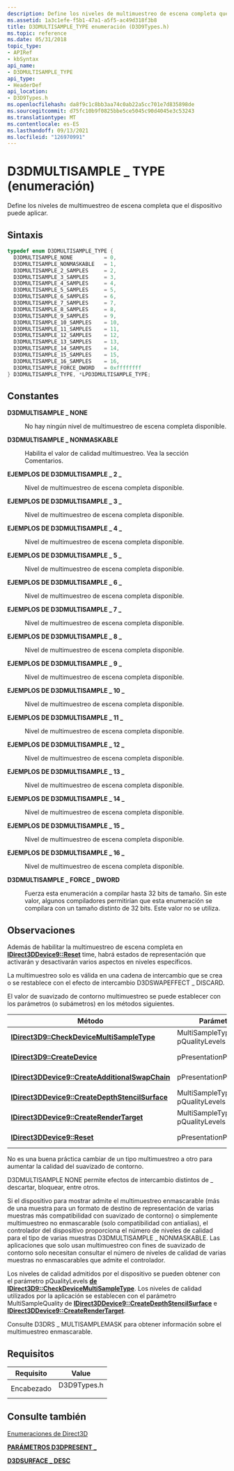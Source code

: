 ```yaml
---
description: Define los niveles de multimuestreo de escena completa que el dispositivo puede aplicar.
ms.assetid: 1a3c1efe-f5b1-47a1-a5f5-ac49d318f3b8
title: D3DMULTISAMPLE_TYPE enumeración (D3D9Types.h)
ms.topic: reference
ms.date: 05/31/2018
topic_type:
- APIRef
- kbSyntax
api_name:
- D3DMULTISAMPLE_TYPE
api_type:
- HeaderDef
api_location:
- D3D9Types.h
ms.openlocfilehash: da8f9c1c8bb3aa74c0ab22a5cc701e7d835898de
ms.sourcegitcommit: d75fc10b9f0825bbe5ce5045c90d4045e3c53243
ms.translationtype: MT
ms.contentlocale: es-ES
ms.lasthandoff: 09/13/2021
ms.locfileid: "126970991"
---
```

# <a name="d3dmultisample_type-enumeration"></a>D3DMULTISAMPLE \_ TYPE (enumeración)

Define los niveles de multimuestreo de escena completa que el dispositivo puede aplicar.

## <a name="syntax"></a>Sintaxis


```C++
typedef enum D3DMULTISAMPLE_TYPE { 
  D3DMULTISAMPLE_NONE          = 0,
  D3DMULTISAMPLE_NONMASKABLE   = 1,
  D3DMULTISAMPLE_2_SAMPLES     = 2,
  D3DMULTISAMPLE_3_SAMPLES     = 3,
  D3DMULTISAMPLE_4_SAMPLES     = 4,
  D3DMULTISAMPLE_5_SAMPLES     = 5,
  D3DMULTISAMPLE_6_SAMPLES     = 6,
  D3DMULTISAMPLE_7_SAMPLES     = 7,
  D3DMULTISAMPLE_8_SAMPLES     = 8,
  D3DMULTISAMPLE_9_SAMPLES     = 9,
  D3DMULTISAMPLE_10_SAMPLES    = 10,
  D3DMULTISAMPLE_11_SAMPLES    = 11,
  D3DMULTISAMPLE_12_SAMPLES    = 12,
  D3DMULTISAMPLE_13_SAMPLES    = 13,
  D3DMULTISAMPLE_14_SAMPLES    = 14,
  D3DMULTISAMPLE_15_SAMPLES    = 15,
  D3DMULTISAMPLE_16_SAMPLES    = 16,
  D3DMULTISAMPLE_FORCE_DWORD   = 0xffffffff
} D3DMULTISAMPLE_TYPE, *LPD3DMULTISAMPLE_TYPE;
```



## <a name="constants"></a>Constantes

<dl> <dt>

<span id="D3DMULTISAMPLE_NONE"></span><span id="d3dmultisample_none"></span>**D3DMULTISAMPLE \_ NONE**
</dt> <dd>

No hay ningún nivel de multimuestreo de escena completa disponible.

</dd> <dt>

<span id="D3DMULTISAMPLE_NONMASKABLE_"></span><span id="d3dmultisample_nonmaskable_"></span>**D3DMULTISAMPLE \_ NONMASKABLE** 
</dt> <dd>

Habilita el valor de calidad multimuestreo. Vea la sección Comentarios.

</dd> <dt>

<span id="D3DMULTISAMPLE_2_SAMPLES"></span><span id="d3dmultisample_2_samples"></span>**EJEMPLOS DE D3DMULTISAMPLE \_ 2 \_**
</dt> <dd>

Nivel de multimuestreo de escena completa disponible.

</dd> <dt>

<span id="D3DMULTISAMPLE_3_SAMPLES"></span><span id="d3dmultisample_3_samples"></span>**EJEMPLOS DE D3DMULTISAMPLE \_ 3 \_**
</dt> <dd>

Nivel de multimuestreo de escena completa disponible.

</dd> <dt>

<span id="D3DMULTISAMPLE_4_SAMPLES"></span><span id="d3dmultisample_4_samples"></span>**EJEMPLOS DE D3DMULTISAMPLE \_ 4 \_**
</dt> <dd>

Nivel de multimuestreo de escena completa disponible.

</dd> <dt>

<span id="D3DMULTISAMPLE_5_SAMPLES"></span><span id="d3dmultisample_5_samples"></span>**EJEMPLOS DE D3DMULTISAMPLE \_ 5 \_**
</dt> <dd>

Nivel de multimuestreo de escena completa disponible.

</dd> <dt>

<span id="D3DMULTISAMPLE_6_SAMPLES"></span><span id="d3dmultisample_6_samples"></span>**EJEMPLOS DE D3DMULTISAMPLE \_ 6 \_**
</dt> <dd>

Nivel de multimuestreo de escena completa disponible.

</dd> <dt>

<span id="D3DMULTISAMPLE_7_SAMPLES"></span><span id="d3dmultisample_7_samples"></span>**EJEMPLOS DE D3DMULTISAMPLE \_ 7 \_**
</dt> <dd>

Nivel de multimuestreo de escena completa disponible.

</dd> <dt>

<span id="D3DMULTISAMPLE_8_SAMPLES"></span><span id="d3dmultisample_8_samples"></span>**EJEMPLOS DE D3DMULTISAMPLE \_ 8 \_**
</dt> <dd>

Nivel de multimuestreo de escena completa disponible.

</dd> <dt>

<span id="D3DMULTISAMPLE_9_SAMPLES"></span><span id="d3dmultisample_9_samples"></span>**EJEMPLOS DE D3DMULTISAMPLE \_ 9 \_**
</dt> <dd>

Nivel de multimuestreo de escena completa disponible.

</dd> <dt>

<span id="D3DMULTISAMPLE_10_SAMPLES"></span><span id="d3dmultisample_10_samples"></span>**EJEMPLOS DE D3DMULTISAMPLE \_ 10 \_**
</dt> <dd>

Nivel de multimuestreo de escena completa disponible.

</dd> <dt>

<span id="D3DMULTISAMPLE_11_SAMPLES"></span><span id="d3dmultisample_11_samples"></span>**EJEMPLOS DE D3DMULTISAMPLE \_ 11 \_**
</dt> <dd>

Nivel de multimuestreo de escena completa disponible.

</dd> <dt>

<span id="D3DMULTISAMPLE_12_SAMPLES"></span><span id="d3dmultisample_12_samples"></span>**EJEMPLOS DE D3DMULTISAMPLE \_ 12 \_**
</dt> <dd>

Nivel de multimuestreo de escena completa disponible.

</dd> <dt>

<span id="D3DMULTISAMPLE_13_SAMPLES"></span><span id="d3dmultisample_13_samples"></span>**EJEMPLOS DE D3DMULTISAMPLE \_ 13 \_**
</dt> <dd>

Nivel de multimuestreo de escena completa disponible.

</dd> <dt>

<span id="D3DMULTISAMPLE_14_SAMPLES"></span><span id="d3dmultisample_14_samples"></span>**EJEMPLOS DE D3DMULTISAMPLE \_ 14 \_**
</dt> <dd>

Nivel de multimuestreo de escena completa disponible.

</dd> <dt>

<span id="D3DMULTISAMPLE_15_SAMPLES"></span><span id="d3dmultisample_15_samples"></span>**EJEMPLOS DE D3DMULTISAMPLE \_ 15 \_**
</dt> <dd>

Nivel de multimuestreo de escena completa disponible.

</dd> <dt>

<span id="D3DMULTISAMPLE_16_SAMPLES"></span><span id="d3dmultisample_16_samples"></span>**EJEMPLOS DE D3DMULTISAMPLE \_ 16 \_**
</dt> <dd>

Nivel de multimuestreo de escena completa disponible.

</dd> <dt>

<span id="D3DMULTISAMPLE_FORCE_DWORD"></span><span id="d3dmultisample_force_dword"></span>**D3DMULTISAMPLE \_ FORCE \_ DWORD**
</dt> <dd>

Fuerza esta enumeración a compilar hasta 32 bits de tamaño. Sin este valor, algunos compiladores permitirían que esta enumeración se compilara con un tamaño distinto de 32 bits. Este valor no se utiliza.

</dd> </dl>

## <a name="remarks"></a>Observaciones

Además de habilitar la multimuestreo de escena completa en [**IDirect3DDevice9::Reset**](/windows/win32/api/d3d9helper/nf-d3d9helper-idirect3ddevice9-reset) time, habrá estados de representación que activarán y desactivarán varios aspectos en niveles específicos.

La multimuestreo solo es válida en una cadena de intercambio que se crea o se restablece con el efecto de intercambio D3DSWAPEFFECT \_ DISCARD.

El valor de suavizado de contorno multimuestreo se puede establecer con los parámetros (o subámetros) en los métodos siguientes.



| Método                                                                                             | Parámetros                         | Subámetros                     |
|----------------------------------------------------------------------------------------------------|------------------------------------|------------------------------------|
| [**IDirect3D9::CheckDeviceMultiSampleType**](/windows/win32/api/d3d9/nf-d3d9-idirect3d9-checkdevicemultisampletype)           | MultiSampleType y pQualityLevels |                                    |
| [**IDirect3D9::CreateDevice**](/windows/win32/api/d3d9/nf-d3d9-idirect3d9-createdevice)                                       | pPresentationParameters            | MultiSampleType y pQualityLevels |
| [**IDirect3DDevice9::CreateAdditionalSwapChain**](/windows/win32/api/d3d9helper/nf-d3d9helper-idirect3ddevice9-createadditionalswapchain) | pPresentationParameters            | MultiSampleType y pQualityLevels |
| [**IDirect3DDevice9::CreateDepthStencilSurface**](/windows/win32/api/d3d9helper/nf-d3d9helper-idirect3ddevice9-createdepthstencilsurface) | MultiSampleType y pQualityLevels |                                    |
| [**IDirect3DDevice9::CreateRenderTarget**](/windows/win32/api/d3d9helper/nf-d3d9helper-idirect3ddevice9-createrendertarget)               | MultiSampleType y pQualityLevels |                                    |
| [**IDirect3DDevice9::Reset**](/windows/win32/api/d3d9helper/nf-d3d9helper-idirect3ddevice9-reset)                                         | pPresentationParameters            | MultiSampleType y pQualityLevels |



 

No es una buena práctica cambiar de un tipo multimuestreo a otro para aumentar la calidad del suavizado de contorno.

D3DMULTISAMPLE NONE permite efectos de intercambio distintos de \_ descartar, bloquear, entre otros.

Si el dispositivo para mostrar admite el multimuestreo enmascarable (más de una muestra para un formato de destino de representación de varias muestras más compatibilidad con suavizado de contorno) o simplemente multimuestreo no enmascarable (solo compatibilidad con antialias), el controlador del dispositivo proporciona el número de niveles de calidad para el tipo de varias muestras D3DMULTISAMPLE \_ NONMASKABLE. Las aplicaciones que solo usan multimuestreo con fines de suavizado de contorno solo necesitan consultar el número de niveles de calidad de varias muestras no enmascarables que admite el controlador.

Los niveles de calidad admitidos por el dispositivo se pueden obtener con el parámetro pQualityLevels [**de IDirect3D9::CheckDeviceMultiSampleType**](/windows/win32/api/d3d9/nf-d3d9-idirect3d9-checkdevicemultisampletype). Los niveles de calidad utilizados por la aplicación se establecen con el parámetro MultiSampleQuality de [**IDirect3DDevice9::CreateDepthStencilSurface**](/windows/win32/api/d3d9helper/nf-d3d9helper-idirect3ddevice9-createdepthstencilsurface) e [**IDirect3DDevice9::CreateRenderTarget**](/windows/win32/api/d3d9helper/nf-d3d9helper-idirect3ddevice9-createrendertarget).

Consulte D3DRS \_ MULTISAMPLEMASK para obtener información sobre el multimuestreo enmascarable.

## <a name="requirements"></a>Requisitos



| Requisito | Value |
|-------------------|----------------------------------------------------------------------------------------|
| Encabezado<br/> | <dl> <dt>D3D9Types.h</dt> </dl> |



## <a name="see-also"></a>Consulte también

<dl> <dt>

[Enumeraciones de Direct3D](dx9-graphics-reference-d3d-enums.md)
</dt> <dt>

[**PARÁMETROS D3DPRESENT \_**](d3dpresent-parameters.md)
</dt> <dt>

[**D3DSURFACE \_ DESC**](d3dsurface-desc.md)
</dt> </dl>

 

 
